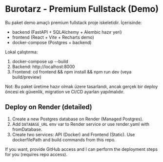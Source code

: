 Burotarz - Premium Fullstack (Demo)
==================================

Bu paket demo amaçlı premium fullstack proje iskeletidir. İçerisinde:

- backend (FastAPI + SQLAlchemy + Alembic hazır yeri)
- frontend (React + Vite + Recharts demo)
- docker-compose (Postgres + backend)

Lokal çalıştırma:
1. docker-compose up --build
2. Backend: http://localhost:8000
3. Frontend: cd frontend && npm install && npm run dev (veya build/preview)

Not: Bu paket üretime hazır olmak üzere tasarlandı, ancak gerçek bir deploy
öncesi ek güvenlik, migration ve CI/CD ayarları yapılmalıdır.


## Deploy on Render (detailed)
1. Create a new Postgres database on Render (Managed Postgres).
2. Add `DATABASE_URL` env var to Render service or use render.yaml with fromDatabase.
3. Create two services: API (Docker) and Frontend (Static). Use dockerfilePath and build commands from this repo.

If you want, provide GitHub access and I can perform the deployment steps for you (requires repo access).
